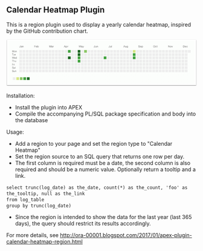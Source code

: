## Calendar Heatmap Plugin

This is a region plugin used to display a yearly calendar heatmap, inspired by the GitHub contribution chart.

![Alt text](heatmap.png?raw=true "Heatmap Preview")

Installation:
- Install the plugin into APEX
- Compile the accompanying PL/SQL package specification and body into the database

Usage:
- Add a region to your page and set the region type to "Calendar Heatmap"
- Set the region source to an SQL query that returns one row per day. 
- The first column is required must be a date, the second column is also required and should be a numeric value. Optionally return a tooltip and a link.

```
select trunc(log_date) as the_date, count(*) as the_count, 'foo' as the_tooltip, null as the_link
from log_table
group by trunc(log_date)
```

- Since the region is intended to show the data for the last year (last 365 days), the query should restrict its results accordingly.


For more details, see http://ora-00001.blogspot.com/2017/01/apex-plugin-calendar-heatmap-region.html
